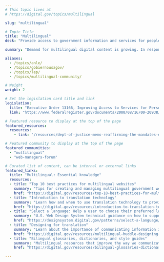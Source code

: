 ```yaml
---
# This topic lives at
# https://digital.gov/topics/multilingual

slug: "multilingual"

# Topic Title
title: "Multilingual"
deck: "Provide access to government information and services for people with limited English proficiency."

summary: "Demand for multilingual digital content is growing. In response to this demand, federal agencies are publishing more digital content in multiple languages. Expanding digital content in languages other than English is essential to building public trust, effectively serving communities, and ensuring government content is accessible for all."

aliases:
  - /topics/anle/
  - /topics/gobiernousagov/
  - /topics/lep/
  - /topics/multilingual-community/

# Weight
weight: 2

# Set the legislation card title and link
legislation:
  title: "Executive Order 13166, Improving Access to Services for Persons with Limited English Proficiency"
  link: "https://www.federalregister.gov/documents/2000/08/16/00-20938/improving-access-to-services-for-persons-with-limited-english-proficiency"

# Featured resource to display at the top of the page
featured_resources:
  resources:
    - link: "/resources/dept-of-justice-memo-reaffirming-the-mandates-of-eo-13166/"

# Featured community to display at the top of the page
featured_communities:
  - "multilingual"
  - "web-managers-forum"

# Curated list of content, can be internal or external links
featured_links:
  title: "Multilingual: Essential knowledge"
  resources:
  - title: "Top 10 best practices for multilingual websites"
    summary: "Tips for creating and managing multilingual government websites."
    href: "https://digital.gov/resources/top-10-best-practices-for-multilingual-websites/"
  - title: "Introduction to translation technology"
    summary: "Learn how and when to use translation technology to provide meaningful access for people with limited English proficiency."
    href: "https://digital.gov/resources/introduction-to-translation-technology"
  - title: "Select a language: Help a user to choose their preferred language"
    summary: "U.S. Web Design System technical guidance on how to support users in their language of choice."
    href: "https://designsystem.digital.gov/patterns/select-a-language/"
  - title: "Designing for translation"
    summary: "Learn about the importance of communicating information in several languages and designing for translation."
    href: "https://digital.gov/resources/multilingual-huddle-designing-for-translation/"
  - title: "Bilingual glossaries, dictionaries, and style guides"
    summary: "Multilingual resources that improve the way we communicate with people in languages other than English."
    href: "https://digital.gov/resources/bilingual-glossaries-dictionaries-style-guides"

---
```

